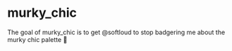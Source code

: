 
# murky_chic

<!-- badges: start -->
<!-- badges: end -->

The goal of murky_chic is to get @softloud to stop badgering me about the 
murky chic palette :slightly_smiling_face:

